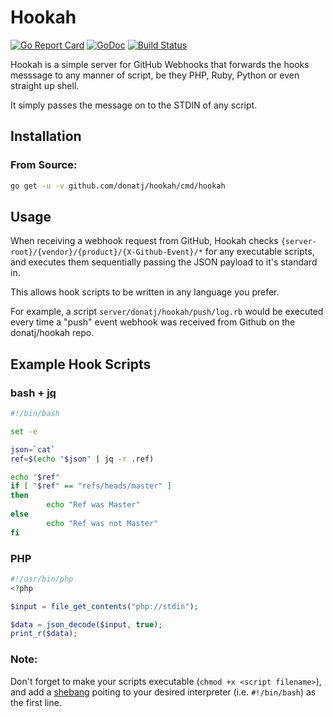 # Hookah

[![Go Report Card](https://goreportcard.com/badge/github.com/donatj/hookah)](https://goreportcard.com/report/github.com/donatj/hookah)
[![GoDoc](https://godoc.org/github.com/donatj/hookah?status.svg)](https://godoc.org/github.com/donatj/hookah)
[![Build Status](https://travis-ci.org/donatj/hookah.svg?branch=master)](https://travis-ci.org/donatj/hookah)

Hookah is a simple server for GitHub Webhooks that forwards the hooks messsage to any manner of script, be they PHP, Ruby, Python or even straight up shell.

It simply passes the message on to the STDIN of any script.

## Installation

### From Source:

```bash
go get -u -v github.com/donatj/hookah/cmd/hookah
```

## Usage

When receiving a webhook request from GitHub, Hookah checks `{server-root}/{vendor}/{product}/{X-Github-Event}/*` for any executable scripts, and executes them sequentially passing the JSON payload to it's standard in.

This allows hook scripts to be written in any language you prefer.

For example, a script `server/donatj/hookah/push/log.rb` would be executed every time a "push" event webhook was received from Github on the donatj/hookah repo.

## Example Hook Scripts

### bash + [jq](https://stedolan.github.io/jq/)

```bash
#!/bin/bash

set -e

json=`cat`
ref=$(echo "$json" | jq -r .ref)

echo "$ref"
if [ "$ref" == "refs/heads/master" ]
then
        echo "Ref was Master"
else
        echo "Ref was not Master"
fi
```

### PHP

```php
#!/usr/bin/php
<?php

$input = file_get_contents("php://stdin");

$data = json_decode($input, true);
print_r($data);

```

### Note:

Don't forget to make your scripts executable (`chmod +x <script filename>`), and add a [shebang](https://en.m.wikipedia.org/wiki/Shebang_(Unix)) poiting to your desired interpreter (i.e. `#!/bin/bash`) as the first line.
